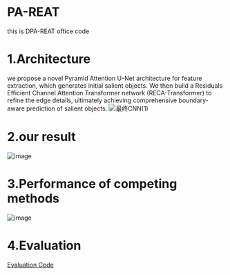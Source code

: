 # PA-REAT
this is DPA-REAT office code

# 1.Architecture
we propose a novel Pyramid Attention U-Net architecture for feature extraction, which generates initial salient objects. We then build a Residuals Efficient Channel Attention Transformer network (RECA-Transformer) to refine the edge details, ultimately achieving comprehensive boundary-aware prediction of salient objects.
![最终CNN(1)](https://github.com/user-attachments/assets/7ab9da11-6cd2-4b21-8aa4-49a040b8ebaf)

# 2.our result
![image](https://github.com/user-attachments/assets/cc13d07a-e33c-437e-8771-c8cb6adbc4e7)

# 3.Performance of competing methods
![image](https://github.com/user-attachments/assets/7c2aef54-8d2e-47e1-ae46-687c52303340)

# 4.Evaluation
[Evaluation Code](https://github.com/NathanUA/Binary-Segmentation-Evaluation-Tool)


